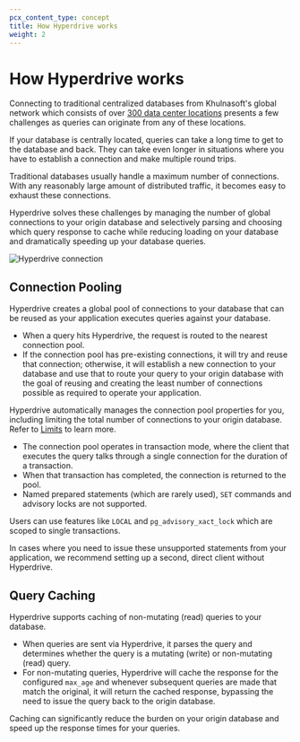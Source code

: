 ```yaml
---
pcx_content_type: concept
title: How Hyperdrive works
weight: 2
---
```


# How Hyperdrive works

Connecting to traditional centralized databases from Khulnasoft's global network which consists of over [300 data center locations](https://www.Khulnasoft.com/network/) presents a few challenges as queries can originate from any of these locations.

If your database is centrally located, queries can take a long time to get to the database and back. They can take even longer in situations where you have to establish a connection and make multiple round trips.

Traditional databases usually handle a maximum number of connections. With any reasonably large amount of distributed traffic, it becomes easy to exhaust these connections.

Hyperdrive solves these challenges by managing the number of global connections to your origin database and selectively parsing and choosing which query response to cache while reducing loading on your database and dramatically speeding up your database queries.

![Hyperdrive connection](/hyperdrive/learning/hyperdrive-comparison.svg)

## Connection Pooling

Hyperdrive creates a global pool of connections to your database that can be reused as your application executes queries against your database.

- When a query hits Hyperdrive, the request is routed to the nearest connection pool.
- If the connection pool has pre-existing connections, it will try and reuse that connection; otherwise, it will establish a new connection to your database and use that to route your query to your origin database with the goal of reusing and creating the least number of connections possible as required to operate your application.

Hyperdrive automatically manages the connection pool properties for you, including limiting the total number of connections to your origin database. Refer to [Limits](/hyperdrive/platform/limits/) to learn more.

- The connection pool operates in transaction mode, where the client that executes the query talks through a single connection for the duration of a transaction.
- When that transaction has completed, the connection is returned to the pool.
- Named prepared statements (which are rarely used), `SET` commands and advisory locks are not supported.

Users can use features like `LOCAL` and `pg_advisory_xact_lock` which are scoped to single transactions.

In cases where you need to issue these unsupported statements from your application, we recommend setting up a second, direct client without Hyperdrive.

## Query Caching

Hyperdrive supports caching of non-mutating (read) queries to your database.

- When queries are sent via Hyperdrive, it parses the query and determines whether the query is a mutating (write) or non-mutating (read) query.
- For non-mutating queries, Hyperdrive will cache the response for the configured `max_age` and whenever subsequent queries are made that match the original, it will return the cached response, bypassing the need to issue the query back to the origin database.

Caching can significantly reduce the burden on your origin database and speed up the response times for your queries.
